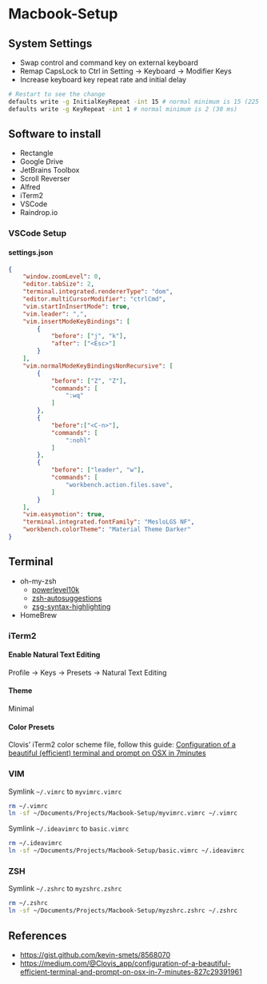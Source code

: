 # Macbook-Setup

## System Settings

* Swap control and command key on external keyboard
* Remap CapsLock to Ctrl in Setting -> Keyboard -> Modifier Keys
* Increase keyboard key repeat rate and initial delay

```bash
# Restart to see the change
defaults write -g InitialKeyRepeat -int 15 # normal minimum is 15 (225 ms)
defaults write -g KeyRepeat -int 1 # normal minimum is 2 (30 ms)
```

## Software to install

* Rectangle
* Google Drive
* JetBrains Toolbox
* Scroll Reverser
* Alfred
* iTerm2
* VSCode
* Raindrop.io

### VSCode Setup

#### settings.json

```json
{
    "window.zoomLevel": 0,
    "editor.tabSize": 2,
    "terminal.integrated.rendererType": "dom",
    "editor.multiCursorModifier": "ctrlCmd",
    "vim.startInInsertMode": true,
    "vim.leader": ",",
    "vim.insertModeKeyBindings": [
        {
            "before": ["j", "k"],
            "after": ["<Esc>"]
        }
    ],
    "vim.normalModeKeyBindingsNonRecursive": [
        {
            "before": ["Z", "Z"],
            "commands": [
                ":wq"
            ]
        },
        {
            "before":["<C-n>"],
            "commands": [
                ":nohl"
            ]
        },
        {
            "before": ["leader", "w"],
            "commands": [
                "workbench.action.files.save",
            ]
        }
    ],
    "vim.easymotion": true,
    "terminal.integrated.fontFamily": "MesloLGS NF",
    "workbench.colorTheme": "Material Theme Darker"
}
```

## Terminal

* oh-my-zsh
  * [powerlevel10k](https://github.com/romkatv/powerlevel10k)
  * [zsh-autosuggestions](https://github.com/zsh-users/zsh-autosuggestions)
  * [zsg-syntax-highlighting](https://github.com/zsh-users/zsh-syntax-highlighting)
* HomeBrew

### iTerm2

#### Enable Natural Text Editing

Profile -> Keys -> Presets -> Natural Text Editing

#### Theme

Minimal

#### Color Presets

Clovis’ iTerm2 color scheme file, follow this guide: [Configuration of a beautiful (efficient) terminal and prompt on OSX in 7minutes](https://medium.com/@Clovis_app/configuration-of-a-beautiful-efficient-terminal-and-prompt-on-osx-in-7-minutes-827c29391961)

### VIM

Symlink `~/.vimrc` to `myvimrc.vimrc`

```bash
rm ~/.vimrc
ln -sf ~/Documents/Projects/Macbook-Setup/myvimrc.vimrc ~/.vimrc
```

Symlink `~/.ideavimrc` to `basic.vimrc`

```bash
rm ~/.ideavimrc
ln -sf ~/Documents/Projects/Macbook-Setup/basic.vimrc ~/.ideavimrc
```

### ZSH

Symlink `~/.zshrc` to `myzshrc.zshrc`

```bash
rm ~/.zshrc
ln -sf ~/Documents/Projects/Macbook-Setup/myzshrc.zshrc ~/.zshrc
```

## References

* https://gist.github.com/kevin-smets/8568070
* https://medium.com/@Clovis_app/configuration-of-a-beautiful-efficient-terminal-and-prompt-on-osx-in-7-minutes-827c29391961